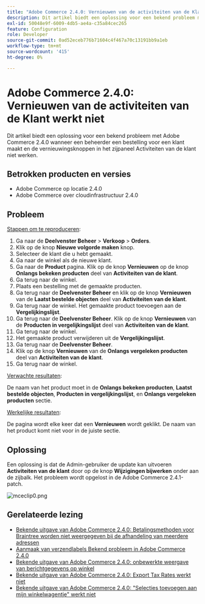 ```yaml
---
title: "Adobe Commerce 2.4.0: Vernieuwen van de activiteiten van de Klant werkt niet"
description: Dit artikel biedt een oplossing voor een bekend probleem met Adobe Commerce 2.4.0 wanneer een beheerder een bestelling voor een klant maakt en de vernieuwingsknoppen in het zijpaneel Activiteiten van de klant niet werken.
exl-id: 50048e9f-6009-4db5-ae4a-c35a84cec265
feature: Configuration
role: Developer
source-git-commit: 0ad52eceb776b71604c4f467a70c13191bb9a1eb
workflow-type: tm+mt
source-wordcount: '415'
ht-degree: 0%

---
```


# Adobe Commerce 2.4.0: Vernieuwen van de activiteiten van de Klant werkt niet

Dit artikel biedt een oplossing voor een bekend probleem met Adobe Commerce 2.4.0 wanneer een beheerder een bestelling voor een klant maakt en de vernieuwingsknoppen in het zijpaneel Activiteiten van de klant niet werken.

## Betrokken producten en versies

* Adobe Commerce op locatie 2.4.0
* Adobe Commerce over cloudinfrastructuur 2.4.0

## Probleem

<u>Stappen om te reproduceren</u>:

1. Ga naar de **Deelvenster Beheer** > **Verkoop** > **Orders**.
1. Klik op de knop **Nieuwe volgorde maken** knop.
1. Selecteer de klant die u hebt gemaakt.
1. Ga naar de winkel als de nieuwe klant.
1. Ga naar de **Product** pagina. Klik op de knop **Vernieuwen** op de knop **Onlangs bekeken producten** deel van **Activiteiten van de klant**.
1. Ga terug naar de winkel.
1. Plaats een bestelling met de gemaakte producten.
1. Ga terug naar de **Deelvenster Beheer** en klik op de knop **Vernieuwen** van de **Laatst bestelde objecten** deel van **Activiteiten van de klant**.
1. Ga terug naar de winkel. Het gemaakte product toevoegen aan de **Vergelijkingslijst**.
1. Ga terug naar de **Deelvenster Beheer**. Klik op de knop **Vernieuwen** van de **Producten in vergelijkingslijst** deel van **Activiteiten van de klant**.
1. Ga terug naar de winkel.
1. Het gemaakte product verwijderen uit de **Vergelijkingslijst**.
1. Ga terug naar de **Deelvenster Beheer**.
1. Klik op de knop **Vernieuwen** van de **Onlangs vergeleken producten** deel van **Activiteiten van de klant**.
1. Ga terug naar de winkel.

<u>Verwachte resultaten</u>:

De naam van het product moet in de **Onlangs bekeken producten**, **Laatst bestelde objecten**, **Producten in vergelijkingslijst**, en **Onlangs vergeleken producten** sectie.

<u>Werkelijke resultaten</u>:

De pagina wordt elke keer dat een **Vernieuwen** wordt geklikt. De naam van het product komt niet voor in de juiste sectie.

## Oplossing

Een oplossing is dat de Admin-gebruiker de update kan uitvoeren **Activiteiten van de klant** door op de knop **Wijzigingen bijwerken** onder aan de zijbalk. Het probleem wordt opgelost in de Adobe Commerce 2.4.1-patch.

![mceclip0.png](assets/mceclip0.png)

## Gerelateerde lezing

* [Bekende uitgave van Adobe Commerce 2.4.0: Betalingsmethoden voor Braintree worden niet weergegeven bij de afhandeling van meerdere adressen](/help/troubleshooting/payments/magento-2-4-0-braintree-not-in-multiple-addresses-checkout.md)
* [Aanmaak van verzendlabels Bekend probleem in Adobe Commerce 2.4.0](/help/troubleshooting/known-issues-patches-attached/shipping-labels-creation-known-issue-in-magento-2-4-0.md)
* [Bekende uitgave van Adobe Commerce 2.4.0: onbewerkte weergave van berichtgegevens op winkel](/help/troubleshooting/storefront/magento-2-4-0-issue-storefront-raw-message-data-display.md)
* [Bekende uitgave van Adobe Commerce 2.4.0: Export Tax Rates werkt niet](/help/troubleshooting/miscellaneous/magento-2-4-0-known-issue-export-tax-rates-does-not-work.md)
* [Bekende uitgave van Adobe Commerce 2.4.0: &quot;Selecties toevoegen aan mijn winkelwagentje&quot; werkt niet](/help/troubleshooting/miscellaneous/magento-2-4-0-add-selections-to-my-cart-does-not-work.md)

